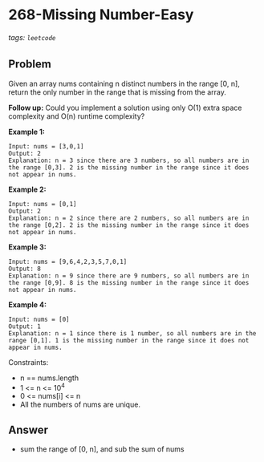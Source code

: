 # 268-Missing Number-Easy
###### tags: `leetcode`
## Problem
Given an array nums containing n distinct numbers in the range [0, n], return the only number in the range that is missing from the array.

**Follow up:** Could you implement a solution using only O(1) extra space complexity and O(n) runtime complexity?

 

**Example 1:**
```
Input: nums = [3,0,1]
Output: 2
Explanation: n = 3 since there are 3 numbers, so all numbers are in the range [0,3]. 2 is the missing number in the range since it does not appear in nums.
```
**Example 2:**
```
Input: nums = [0,1]
Output: 2
Explanation: n = 2 since there are 2 numbers, so all numbers are in the range [0,2]. 2 is the missing number in the range since it does not appear in nums.
```
**Example 3:**
```
Input: nums = [9,6,4,2,3,5,7,0,1]
Output: 8
Explanation: n = 9 since there are 9 numbers, so all numbers are in the range [0,9]. 8 is the missing number in the range since it does not appear in nums.
``` 
**Example 4:**
```
Input: nums = [0]
Output: 1
Explanation: n = 1 since there is 1 number, so all numbers are in the range [0,1]. 1 is the missing number in the range since it does not appear in nums.
``` 

Constraints:

- n == nums.length
- 1 <= n <= 10<sup>4</sup>
- 0 <= nums[i] <= n
- All the numbers of nums are unique.
## Answer
- sum the range of [0, n], and sub the sum of nums

